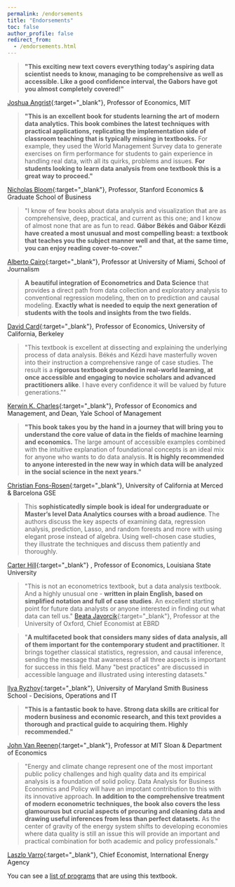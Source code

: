 ```yaml
---
permalink: /endorsements
title: "Endorsements"
toc: false
author_profile: false
redirect_from:
  - /endorsements.html
---
```




>**"This exciting new text covers everything today's aspiring data scientist needs to know, managing to be comprehensive as well as accessible. Like a good confidence interval, the Gabors have got you almost completely covered!"**  

[Joshua Angrist](https://economics.mit.edu/faculty/angrist){:target="_blank"}, Professor of Economics, MIT 



>**"This is an excellent book for students learning the art of modern data analytics. This book combines the latest techniques with practical applications, replicating the implementation side of classroom teaching that is typically missing in textbooks.** For example, they used the World Management Survey data to generate exercises on firm performance for students to gain experience in handling real data, with all its quirks, problems and issues. **For students looking to learn data analysis from one textbook this is a great way to proceed."**   

[Nicholas Bloom](https://nbloom.people.stanford.edu){:target="_blank"}, Professor, Stanford Economics & Graduate School of Business 


>"I know of few books about data analysis and visualization that are as comprehensive, deep, practical, and current as this one; and I know of almost none that are as fun to read. **Gábor Békés and Gábor Kézdi have created a most unusual and most compelling beast: a textbook that teaches you the subject manner well and that, at the same time, you can enjoy reading cover-to-cover."**   

[Alberto Cairo](http://albertocairo.com){:target="_blank"}, Professor at University of Miami, School of Journalism




>**A beautiful integration of Econometrics and Data Science** that provides a direct path from data collection and exploratory analysis to conventional regression modeling, then on to prediction and causal modeling. **Exactly what is needed to equip the next generation of students with the tools and insights from the two fields.**  

[David Card](https://davidcard.berkeley.edu/){:target="_blank"}, Professor of Economics, University of California, Berkeley



>"This textbook is excellent at dissecting and explaining the underlying process of data analysis. Békés and Kézdi have masterfully woven into their instruction a comprehensive range of case studies. The result is a **rigorous textbook grounded in real-world learning, at once accessible and engaging to novice scholars and advanced practitioners alike**. I have every confidence it will be valued by future generations.""

[Kerwin K. Charles](https://som.yale.edu/faculty/kerwin-k-charles){:target="_blank"}, Professor of Economics and Management, and Dean, Yale School of Management



>**"This book takes you by the hand in a journey that will bring you to understand the core value of data in the fields of machine learning and economics.** The large amount of accessible examples combined with the intuitive explanation of foundational concepts is an ideal mix for anyone who wants to do data analysis. **It is highly recommended to anyone interested in the new way in which data will be analyzed in the social science in the next years."**   

[Christian Fons-Rosen](https://sites.google.com/site/cfonsrosen/){:target="_blank"}, University of California at Merced & Barcelona GSE 



>This **sophisticatedly simple book is ideal for undergraduate or Master’s level Data Analytics courses with a broad audience**. The authors discuss the key aspects of examining data, regression analysis, prediction, Lasso, and random forests and more with using elegant prose instead of algebra. Using well-chosen case studies, they illustrate the techniques and discuss them patiently and thoroughly.  

[Carter Hill](http://www.rcarterhill.com/){:target="_blank"} , Professor of Economics, Louisiana State University




>"This is not an econometrics textbook, but a data analysis textbook.  And a highly unusual one - **written in plain English, based on simplified notation and full of case studies**. An excellent starting point for future data analysts or anyone interested in finding out what data can tell us." 
[Beata Javorcik](https://www.economics.ox.ac.uk/faculty/beata-javorcik){:target="_blank"},  Professor at the University of Oxford, Chief Economist at EBRD




>"**A multifaceted book that considers many sides of data analysis, all of them important for the contemporary student and practitioner.** It brings together classical statistics, regression, and causal inference, sending the message that awareness of all three aspects is important for success in this field. Many "best practices" are discussed in accessible language and illustrated using interesting datasets."   

[llya Ryzhov](https://scholar.rhsmith.umd.edu/iryzhov/home?destination=home){:target="_blank"}, University of Maryland Smith Business School - Decisions, Operations and IT



>**"This is a fantastic book to have. Strong data skills are critical for modern business and economic research, and this text provides a thorough and practical guide to acquiring them. Highly recommended."**  

[John Van Reenen](https://mitmgmtfaculty.mit.edu/jvanreenen/){:target="_blank"}, Professor at MIT Sloan & Department of Economics





>"Energy and climate change represent one of the most important public policy challenges and high quality data and its empirical analysis is a foundation of solid policy. Data Analysis for Business Economics and Policy will have an impotant contribution to this with its innovative approach. **In addition to the comprehensive treatment of modern econometric techniques, the book also covers the less glamourous but crucial aspects of procuring and cleaning data and drawing useful inferences from less than perfect datasets.** As the center of gravity of the energy system shifts to developing economies where data quality is still an issue this will provide an important and practical combination for both academic and policy professionals." 
 
[Laszlo Varro](https://www.iea.org/authors/laszlo-varro){:target="_blank"}, Chief Economist, International Energy Agency 




You can see a [list of programs](/courses-using/) that are using this textbook. 

